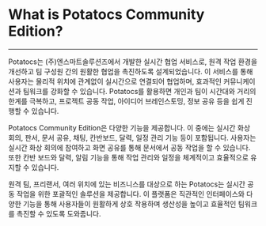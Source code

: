 # What is Potatocs Community Edition?

---

Potatocs는 (주)엔스마트솔루션즈에서 개발한 실시간 협업 서비스로, 원격 작업 환경을 개선하고 팀 구성원 간의 원활한 협업을 촉진하도록 설계되었습니다. 이 서비스를 통해 사용자는 물리적 위치에 관계없이 실시간으로 연결되어 협업하며, 효과적인 커뮤니케이션과 팀워크를 강화할 수 있습니다. Potatocs를 활용하면 개인과 팀이 시간대와 거리의 한계를 극복하고, 프로젝트 공동 작업, 아이디어 브레인스토밍, 정보 공유 등을 쉽게 진행할 수 있습니다.

Potatocs Community Edition은 다양한 기능을 제공합니다. 이 중에는 실시간 화상 회의, 판서, 문서 공유, 채팅, 칸반보드, 달력, 일정 관리 기능 등이 포함됩니다. 사용자는 실시간 화상 회의에 참여하고 화면 공유를 통해 문서에서 공동 작업을 할 수 있습니다. 또한 칸반 보드와 달력, 알림 기능을 통해 작업 관리와 일정을 체계적이고 효율적으로 유지할 수 있습니다.

원격 팀, 프리랜서, 여러 위치에 있는 비즈니스를 대상으로 하는 Potatocs는 실시간 공동 작업을 위한 포괄적인 솔루션을 제공합니다. 이 플랫폼은 직관적인 인터페이스와 다양한 기능을 통해 사용자들이 원활하게 상호 작용하며 생산성을 높이고 효율적인 팀워크를 촉진할 수 있도록 도와줍니다.
